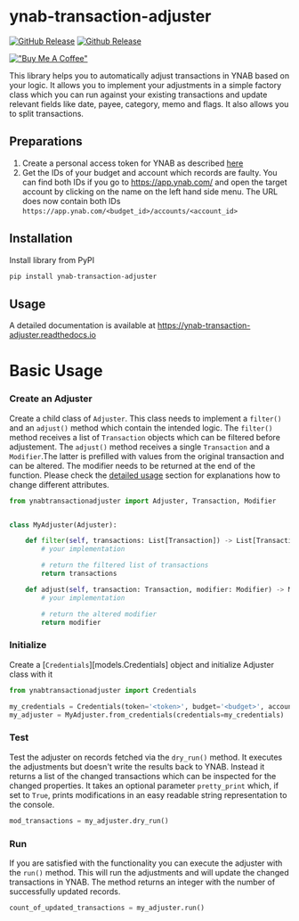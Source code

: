 # ynab-transaction-adjuster

[![GitHub Release](https://img.shields.io/github/release/dnbasta/ynab-transaction-adjuster?style=flat)]() 
[![Github Release](https://img.shields.io/maintenance/yes/2100)]()

[!["Buy Me A Coffee"](https://img.shields.io/badge/Buy_Me_A_Coffee-FFDD00?style=for-the-badge&logo=buy-me-a-coffee&logoColor=black)](https://www.buymeacoffee.com/dnbasta)

This library helps you to automatically adjust transactions in YNAB based on your logic. It allows you to implement 
your adjustments in a simple factory class which you can run against your existing transactions and update relevant 
fields like date, payee, category, memo and flags. It also allows you to split transactions.

## Preparations
1. Create a personal access token for YNAB as described [here](https://api.ynab.com/)
2. Get the IDs of your budget and account which records are faulty. You can find both IDs if you go to 
https://app.ynab.com/ and open the target account by clicking on the name on the left hand side menu. 
The URL does now contain both IDs `https://app.ynab.com/<budget_id>/accounts/<account_id>`

## Installation 
Install library from PyPI
```bash
pip install ynab-transaction-adjuster
```

## Usage
A detailed documentation is available at https://ynab-transaction-adjuster.readthedocs.io

# Basic Usage

### Create an Adjuster
Create a child class of `Adjuster`. This class needs to implement a `filter()` and an `adjust()` method which contain 
the intended logic. The `filter()` method receives a list of `Transaction` objects which can be filtered before 
adjustement. The `adjust()` method receives a single `Transaction` and a `Modifier`.The latter is prefilled with values 
from the original transaction and can be altered. The modifier needs to be returned at the end of the function. 
Please check the [detailed usage](https://ynab-transaction-adjuster.readthedocs.io/en/latest/detailed_usage/) section 
for explanations how to change different attributes.

```py
from ynabtransactionadjuster import Adjuster, Transaction, Modifier


class MyAdjuster(Adjuster):

	def filter(self, transactions: List[Transaction]) -> List[Transaction]:
		# your implementation

		# return the filtered list of transactions
		return transactions

	def adjust(self, transaction: Transaction, modifier: Modifier) -> Modifier:
		# your implementation

		# return the altered modifier
		return modifier
```

### Initialize
Create a [`Credentials`][models.Credentials] object and initialize Adjuster class with it
```py
from ynabtransactionadjuster import Credentials

my_credentials = Credentials(token='<token>', budget='<budget>', account='<account>')
my_adjuster = MyAdjuster.from_credentials(credentials=my_credentials)
```

### Test
Test the adjuster on records fetched via the `dry_run()` method. It executes the adjustments but doesn't write the 
results back to YNAB. Instead it returns a list of the changed transactions which can be inspected for the changed 
properties. It takes an optional parameter `pretty_print` which, if set to `True`, prints modifications in an easy 
readable string representation to the console.

```py
mod_transactions = my_adjuster.dry_run()
```

### Run
If you are satisfied with the functionality you can execute the adjuster with the `run()` method. This will run the 
adjustments and will update the changed transactions in YNAB. The method returns an integer with the number of 
successfully updated records.
```py
count_of_updated_transactions = my_adjuster.run()
```
